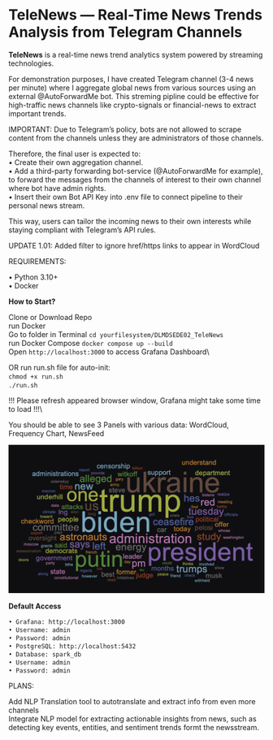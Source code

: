 # TeleNews — Real-Time News Trends Analysis from Telegram Channels 

**TeleNews** is a real-time news trend analytics system powered by streaming technologies.

For demonstration purposes, I have created Telegram channel (3-4 news per minute) where I aggregate global news from various sources using an external @AutoForwardMe bot.
This streming pipline could be effective for high-traffic news channels like crypto-signals or financial-news to extract important trends. 

IMPORTANT: Due to Telegram’s policy, bots are not allowed to scrape content from the channels unless they are administrators of those channels.

Therefore, the final user is expected to:\
	•	Create their own aggregation channel.\
	•	Add a third-party forwarding bot-service (@AutoForwardMe for example), to forward the messages from the channels of interest to their own channel
    where bot have admin rights.\
  • Insert their own Bot API Key into .env file to connect pipeline to their personal news stream.

This way, users can tailor the incoming news to their own interests while staying compliant with Telegram’s API rules.

UPDATE 1.01: Added filter to ignore href/https links to appear in WordCloud

REQUIREMENTS:

  • Python 3.10+\
  • Docker

**How to Start?**

  Clone or Download Repo\
  run Docker\
  Go to folder in Terminal `cd yourfilesystem/DLMDSEDE02_TeleNews`\
  run Docker Compose `docker compose up --build`\
  Open `http://localhost:3000` to access Grafana Dashboard\

  OR 
  run run.sh file for auto-init:\
  `chmod +x run.sh`\
  `./run.sh`

  !!! Please refresh appeared browser window, Grafana might take some time to load !!!\
  

You should be able to see 3 Panels with various data: WordCloud, Frequency Chart, NewsFeed

![Example of Panel (WordCloud)](https://github.com/DarkhanTurtayev/DLMDSEDE02_TeleNews/blob/main/Images/WordCloudExample.png)

**Default Access** 

	• Grafana: http://localhost:3000
	• Username: admin
	• Password: admin
	• PostgreSQL: http://localhost:5432
	• Database: spark_db
	• Username: admin
	• Password: admin


PLANS:

Add NLP Translation tool to autotranslate and extract info from even more channels\
Integrate NLP model for extracting actionable insights from news, such as detecting key events, entities, and sentiment trends formt the newsstream. 

